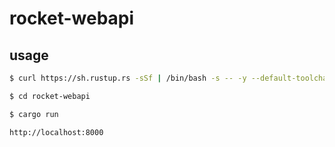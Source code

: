 # rocket-webapi

## usage

```bash
$ curl https://sh.rustup.rs -sSf | /bin/bash -s -- -y --default-toolchain nightly
```

```bash
$ cd rocket-webapi
```

```bash
$ cargo run
```

```bash
http://localhost:8000
```
